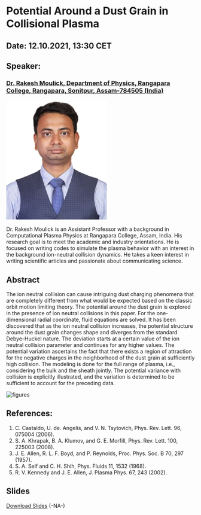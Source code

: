 # Potential Around a Dust Grain in Collisional Plasma

## Date: 12.10.2021, 13:30 CET
<!-- 
<script src="https://cdn.logwork.com/widget/countdown.js"></script> 
<a href="https://logwork.com/countdown-qeg8" class="countdown-timer" data-timezone="Europe/Oslo" data-date="2021-09-14 14:00">The meeting will start in</a>
-->
## Speaker: 
### [Dr. Rakesh Moulick, Department of Physics, Rangapara College, Rangapara, Sonitpur, Assam-784505 (India)](http://rangaparacollege.com/index.php?home/department/physics) 

![Rakesh-Moulick](assets/images/rakesh.jpg)

Dr. Rakesh Moulick is an Assistant Professor with a background in Computational Plasma Physics at Rangapara College, Assam, India. His research goal is to meet the academic and industry orientations. He is focused on writing codes to simulate the plasma behavior with an interest in the background ion-neutral collision dynamics. He takes a keen interest in writing scientific articles and passionate about communicating science.

## Abstract
The ion neutral collision can cause intriguing dust charging phenomena that are completely different from what would be expected based on the classic orbit motion limiting theory. The potential around the dust grain is explored in the presence of ion neutral collisions in this paper. For the one-dimensional radial coordinate, fluid equations are solved. It has been discovered that as the ion neutral collision increases, the potential structure around the dust grain changes shape and diverges from the standard Debye-Huckel nature. The deviation starts at a certain value of the ion neutral collision parameter and continues for any higher values. The potential variation ascertains the fact that there exists a region of attraction for the negative charges in the neighborhood of the dust grain at sufficiently high collision. The modeling is done for the full range of plasma, i.e., considering the bulk and the sheath jointly. The potential variance with collision is explicitly illustrated, and the variation is determined to be sufficient to account for the preceding data.

<img width="623" alt="figures" src="https://user-images.githubusercontent.com/11753189/132109353-20f7baf8-1cb4-449a-84c9-ed7f33819364.png">

## References: 
1. C. Castaldo, U. de. Angelis, and V. N. Tsytovich, Phys. Rev. Lett. 96, 075004 (2006).
2. S. A. Khrapak, B. A. Klumov, and G. E. Morfill, Phys. Rev. Lett. 100, 225003 (2008).
3. J. E. Allen, R. L. F. Boyd, and P. Reynolds, Proc. Phys. Soc. B 70, 297 (1957).
4. S. A. Self and C. H. Shih, Phys. Fluids 11, 1532 (1968).
5. R. V. Kennedy and J. E. Allen, J. Plasma Phys. 67, 243 (2002).



## Slides
[Download Slides](#) (-NA-)

